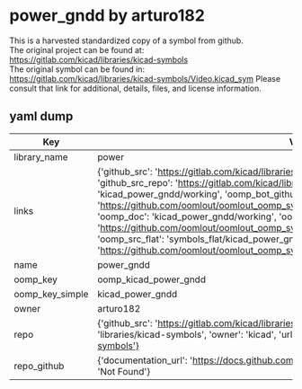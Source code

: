# power_gndd by arturo182  
This is a harvested standardized copy of a symbol from github.  
The original project can be found at:  
https://gitlab.com/kicad/libraries/kicad-symbols  
The original symbol can be found in:
https://gitlab.com/kicad/libraries/kicad-symbols/Video.kicad_sym
Please consult that link for additional, details, files, and license information.  
## yaml dump  
| Key | Value |  
| --- | --- |  
| library_name | power |  
| links | {'github_src': 'https://gitlab.com/kicad/libraries/kicad-symbols/Video.kicad_sym', 'github_src_repo': 'https://gitlab.com/kicad/libraries/kicad-symbols', 'oomp_bot': 'kicad_power_gndd/working', 'oomp_bot_github': 'https://github.com/oomlout/oomlout_oomp_symbol_bot/tree/main/kicad_power_gndd/working', 'oomp_doc': 'kicad_power_gndd/working', 'oomp_doc_github': 'https://github.com/oomlout/oomlout_oomp_symbol_doc/tree/main/kicad_power_gndd/working', 'oomp_src_flat': 'symbols_flat/kicad_power_gndd/working', 'oomp_src_flat_github': 'https://github.com/oomlout/oomlout_oomp_symbol_src/tree/main/kicad_power_gndd/working'} |  
| name | power_gndd |  
| oomp_key | oomp_kicad_power_gndd |  
| oomp_key_simple | kicad_power_gndd |  
| owner | arturo182 |  
| repo | {'github_src': 'https://gitlab.com/kicad/libraries/kicad-symbols/Video.kicad_sym', 'name': 'libraries/kicad-symbols', 'owner': 'kicad', 'url': 'https://gitlab.com/kicad/libraries/kicad-symbols'} |  
| repo_github | {'documentation_url': 'https://docs.github.com/rest/repos/repos#get-a-repository', 'message': 'Not Found'} |  

